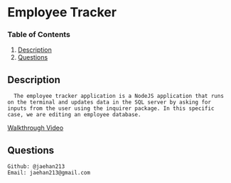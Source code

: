 # Employee Tracker

### Table of Contents
1. [Description](#description)
2. [Questions](#question)

## Description <a name="description"></a>
      The employee tracker application is a NodeJS application that runs on the terminal and updates data in the SQL server by asking for inputs from the user using the inquirer package. In this specific case, we are editing an employee database. 

[Walkthrough Video](https://drive.google.com/file/d/19HIKSdbBANeqzM8K37p6QlSLsZlAbgda/view)

## Questions <a name="question"></a>
	Github: @jaehan213
	Email: jaehan213@gmail.com
